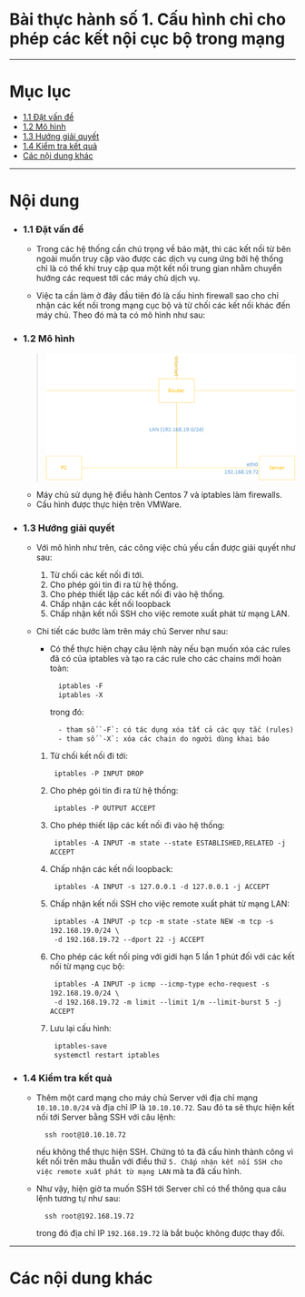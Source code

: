 # Bài thực hành số 1. Cấu hình chỉ cho phép các kết nội cục bộ trong mạng

____

# Mục lục


- [1.1 Đặt vấn đề](#issue)
- [1.2 Mô hình](#models-l1)
- [1.3 Hướng giải quyết](#config)
- [1.4 Kiểm tra kết quả](#checking)
- [Các nội dung khác](#content-others)

____

# <a name="content">Nội dung</a>

- ### <a name="issue">1.1 Đặt vấn đề</a>

    - Trong các hệ thống cần chú trọng về bảo mật, thì các kết nối từ bên ngoài muốn truy cập vào được các dịch vụ cung ứng bởi hệ thống chỉ là có thể khi truy cập qua một kết nối trung gian nhằm chuyển hướng các request tới các máy chủ dịch vụ.

    - Việc ta cần làm ở đây đầu tiên đó là cấu hình firewall sao cho chỉ nhận các kết nối trong mạng cục bộ và từ chối các kết nối khác đến máy chủ. Theo đó mà ta có mô hình như sau:

- ### <a name="models-l1">1.2 Mô hình</a>

    > ![models-l1](../images/models-l1.png)

    - Máy chủ sử dụng hệ điều hành Centos 7 và iptables làm firewalls.
    - Cấu hình được thực hiện trên VMWare.

- ### <a name="config">1.3 Hướng giải quyết</a>

    - Với mô hình như trên, các công việc chủ yếu cần được giải quyết như sau:

        1. Từ chối các kết nối đi tới.
        2. Cho phép gói tin đi ra từ hệ thống.
        3. Cho phép thiết lập các kết nối đi vào hệ thống.
        4. Chấp nhận các kết nối loopback
        5. Chấp nhận kết nối SSH cho việc remote xuất phát từ mạng LAN.

    - Chi tiết các bước làm trên máy chủ Server như sau:

        - Có thể thực hiện chạy câu lệnh này nếu bạn muốn xóa các rules đã có của iptables và tạo ra các rule cho các chains mới hoàn toàn:

                iptables -F
                iptables -X

            trong đó:

                - tham số `-F`: có tác dụng xóa tất cả các quy tắc (rules)
                - tham số `-X`: xóa các chain do người dùng khai báo

        1. Từ chối kết nối đi tới:

                iptables -P INPUT DROP

        2. Cho phép gói tin đi ra từ hệ thống:

                iptables -P OUTPUT ACCEPT

        3. Cho phép thiết lập các kết nối đi vào hệ thống:

                iptables -A INPUT -m state --state ESTABLISHED,RELATED -j ACCEPT

        4. Chấp nhận các kết nối loopback:

                iptables -A INPUT -s 127.0.0.1 -d 127.0.0.1 -j ACCEPT

        5. Chấp nhận kết nối SSH cho việc remote xuất phát từ mạng LAN:

                iptables -A INPUT -p tcp -m state -state NEW -m tcp -s 192.168.19.0/24 \
                -d 192.168.19.72 --dport 22 -j ACCEPT

        6. Cho phép các kết nối ping với giới hạn 5 lần 1 phút đối với các kết nối từ mạng cục bộ:

                iptables -A INPUT -p icmp --icmp-type echo-request -s 192.168.19.0/24 \
                -d 192.168.19.72 -m limit --limit 1/m --limit-burst 5 -j ACCEPT

        7. Lưu lại cấu hình:

                iptables-save
                systemctl restart iptables

- ### <a name="checking">1.4 Kiểm tra kết quả</a>

    - Thêm một card mạng cho máy chủ Server với địa chỉ mạng `10.10.10.0/24` và địa chỉ IP là `10.10.10.72`. Sau đó ta sẽ thực hiện kết nối tới Server bằng SSH với câu lệnh:

            ssh root@10.10.10.72

        nếu không thể thực hiện SSH. Chứng tỏ ta đã cấu hình thành công vì kết nối trên mâu thuẫn với điều thứ `5. Chấp nhận kết nối SSH cho việc remote xuất phát từ mạng LAN` mà ta đã cấu hình.

    - Như vậy, hiện giờ ta muốn SSH tới Server chỉ có thể thông qua câu lệnh tương tự như sau:

            ssh root@192.168.19.72

        trong đó địa chỉ IP `192.168.19.72` là bắt buộc không được thay đổi.

____

# <a name="content-others">Các nội dung khác</a>
